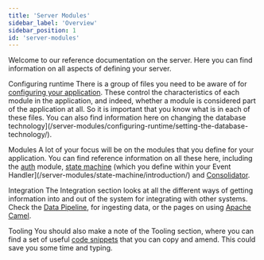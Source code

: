 ```yaml
---
title: 'Server Modules'
sidebar_label: 'Overview'
sidebar_position: 1
id: 'server-modules'
---
```


Welcome to our reference documentation on the server. Here you can find information on all aspects of defining your server.

Configuring runtime
There is a group of files you need to be aware of for [configuring your application](/server-modules/configuring-runtime/introduction/). These control the characteristics of each module in the application, and indeed, whether a module is considered part of the application at all. So it is important that you know what is in each of these files.
You can also find information here on changing the database technology](/server-modules/configuring-runtime/setting-the-database-technology/).

Modules
A lot of your focus will be on the modules that you define for your application. You can find reference information on all these here, including the [auth](/server-modules/access-control/introduction/) module, [state machine](/server-modules/state-machine/introduction/) (which you define within your Event Handler](/server-modules/state-machine/introduction/) and [Consolidator](/server-modules/consolidator/introduction/).

Integration
The Integration section looks at all the different ways of getting information into and out of the system for integrating with other systems. Check the [Data Pipeline](/server-modules/integration/data-pipeline/introduction/), for ingesting data, or the pages on using [Apache Camel](/server-modules/integration/apache-camel/introduction/).


Tooling
You should also make a note of the Tooling section, where you can find a set of useful [code snippets](/server-modules/tooling/code-snippets/) that you can copy and amend. This could save you some time and typing.